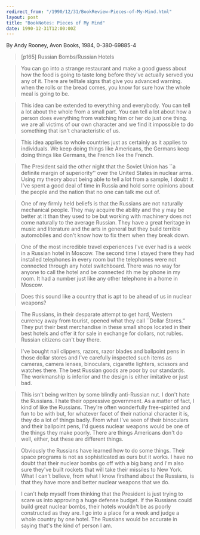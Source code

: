 ```yaml
---
redirect_from: "/1990/12/31/BookReview-Pieces-of-My-Mind.html"
layout: post
title: "BookNotes: Pieces of My Mind"
date: 1990-12-31T12:00:00Z
---
```

By Andy Rooney, Avon Books, 1984, 0-380-69885-4

> 
> [p165] Russian Bombs/Russian Hotels



> You can go into a strange restaurant and make a good guess about
> how the food is going to taste long before they've actually served you
> any of it.  There are telltale signs that give you advanced warning.
> when the rolls or the bread comes, you know for sure how the whole
> meal is going to be.



> This idea can be extended to everything and everybody.  You can
> tell a lot about the whole from a small part.  You can tell a lot
> about how a person does everything from watching him or her do just
> one thing.  we are all victims of our own character and we find it
> impossible to do something that isn't characteristic of us. 



> This idea applies to whole countries just as certainly as it
> applies to individuals.  We keep doing things like Americans, the
> Germans keep doing things like Germans, the French like the French.



> The President said the other night that the Soviet Union has ``a
> definite margin of superiority'' over the United States in nuclear
> arms.  Using my theory about being able to tell a lot from a sample,
> I doubt it.  I've spent a good deal of time in Russia and hold some
> opinions about the people and the nation that no one can talk me out
> of. 



> One of my firmly held beliefs is that the Russians are not
> naturally mechanical people.  They may acquire the ability and the y
> may be better at it than they used to be but working with machinery
> does not come naturally to the average Russian.  They have a great
> heritage in music and literature and the arts in general but they
> build terrible automobiles and don't know how to fix them when they
> break down. 



> One of the most incredible travel experiences I've ever had is a
> week in a Russian hotel in Moscow.  The second time I stayed there
> they had installed telephones in every room but the telephones were
> not connected through any hotel switchboard.  There was no way for
> anyone to call the hotel and be connected ith me by phone in my room.
> It had a number just like any other telephone in a home in Moscow.



> Does this sound like a country that is apt to be ahead of us in
> nuclear weapons?



> The Russians, in their desparate attempt to get hard, Western
> currency away from tourist, opened what they call ``Dollar Stores.''
> They put their best merchandise in these small shops located in their
> best hotels and offer it for sale in exchange for dollars, not
> rubles.  Russian citizens can't buy there.



> I've bought nail clippers, razors, razor blades and ballpoint pens
> in those dollar stores and I've carefully inspected such items as
> cameras, camera lenses, binoculars, cigarette lighters, scissors and
> watches there.   The best Russian goods are poor by our standards.
> The workmanship is inferior and the design is either imitative or
> just bad.



> This isn't being written by some blindly anti-Russian nut.  I don't
> hate the Russians.  I hate their oppressive government.  As a matter
> of fact, I kind of like the Russians.  They're often wonderfully
> free-spirited and fun to be with but, for whatever facet of their
> national character it is, they do a lot of things badly.  From what
> I've seen of their binoculars and their ballpoint pens, I'd guess
> nuclear weapons would be one of the things they make poorly.  There
> are things Americans don't do well, either, but these are different
> things. 



> Obviously the Russians have learned how to do some things. Their
> space programs is not as sophisticated as ours but it works.  I have
> no doubt that their nuclear bombs go off with a big bang and I'm also
> sure they've built rockets that will take their missiles to New York.
> What I can't believe, from what I know firsthand about the Russians,
> is that they have more and better nuclear weapons that we do.



> I can't help myself from thinking that the President is just trying
> to scare us into approving a huge defense budget.  If the Russians
> could build great nuclear bombs, their hotels wouldn't be as poorly
> constructed as they are.  I go into a place for a week and judge a
> whole country by one hotel.  The Russians would be accurate in saying
> that's the kind of person I am.
> 



